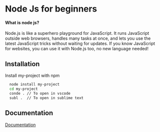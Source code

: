 
# Node Js for beginners

#### What is node js?
Node.js is like a superhero playground for JavaScript. It runs JavaScript outside web browsers, handles many tasks at once, and lets you use the latest JavaScript tricks without waiting for updates. If you know JavaScript for websites, you can use it with Node.js too, no new language needed!


## Installation

Install my-project with npm

```bash
  node install my-project
  cd my-project
  conde . // To open in vscode
  subl .  // To open in sublime text
```
    
## Documentation

[Documentation](https://nodejs.org/en/learn/getting-started/introduction-to-nodejs)
